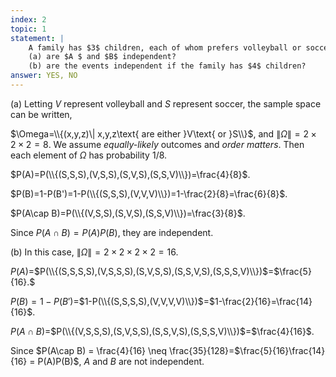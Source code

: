 ```yaml
---
index: 2
topic: 1
statement: |
    A family has $3$ children, each of whom prefers volleyball or soccer with probability $1/2$. Let $A$=&ldquo;there is at most $1$ child that prefers volleyball&rdquo; and $B$=&ldquo;the family has at least one child that prefers volleyball and at least one that prefers soccer.&rdquo;  
    (a) are $A $ and $B$ independent?  
    (b) are the events independent if the family has $4$ children?
answer: YES, NO
---
```

(a) Letting $V$ represent volleyball and $S$ represent soccer, the sample space can be written,

$\Omega=\\{(x,y,z)\| x,y,z\text{ are either }V\text{ or
}S\\}$, and $\|\Omega\|=2\times2\times2=8$. We assume *equally-likely* outcomes and *order matters*.  Then each element of $\Omega$ has probability $1/8$.

$P(A)=P(\\{(S,S,S),(V,S,S),(S,V,S),(S,S,V)\\})=\frac{4}{8}$.

$P(B)=1-P(B')=1-P(\\{(S,S,S),(V,V,V)\\})=1-\frac{2}{8}=\frac{6}{8}$.

$P(A\cap B)=P(\\{(V,S,S),(S,V,S),(S,S,V)\\})=\frac{3}{8}$.

Since $P(A\cap B)=P(A)P(B)$, they are independent.

(b)
In this case, $\|\Omega\|=2\times2\times2\times2=16$.

$P(A)$=$P(\\{(S,S,S,S),(V,S,S,S),(S,V,S,S),(S,S,V,S),(S,S,S,V)\\})$=$\frac{5}{16}.$

$P(B)=1-P(B')$=$1-P(\\{(S,S,S,S),(V,V,V,V)\\})$=$1-\frac{2}{16}=\frac{14}{16}$.

$P(A\cap B)$=$P(\\{(V,S,S,S),(S,V,S,S),(S,S,V,S),(S,S,S,V)\\})$=$\frac{4}{16}$.

Since $P(A\cap B) = \frac{4}{16} \neq \frac{35}{128}=$\frac{5}{16}\frac{14}{16} = P(A)P(B)$, $A$ and $B$ are not independent.